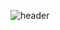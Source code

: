 ![header](https://capsule-render.vercel.app/api?type=wave&color=auto&height=300&section=header&text=capsule%20render&fontSize=90)


<!---
yhist/yhist is a ✨ special ✨ repository because its `README.md` (this file) appears on your GitHub profile.
You can click the Preview link to take a look at your changes.
--->
